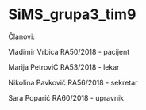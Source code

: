 # SiMS_grupa3_tim9

Članovi: 

Vladimir Vrbica RA50/2018 - pacijent

Marija PetroviĆ RA53/2018 - lekar

Nikolina Pavković RA56/2018 - sekretar

Sara Poparić RA60/2018 - upravnik
